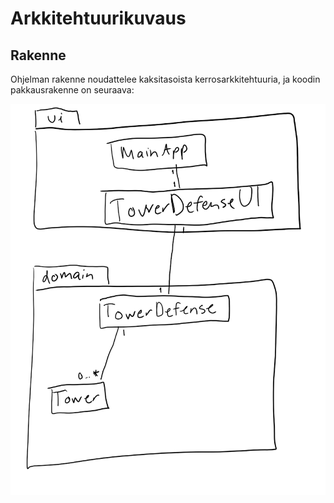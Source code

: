 # Arkkitehtuurikuvaus

## Rakenne

Ohjelman rakenne noudattelee kaksitasoista kerrosarkkitehtuuria, ja koodin pakkausrakenne on seuraava:

![alt text](https://github.com/mvarilo/ot-harjoitustyo/blob/master/dokumentaatio/kaaviot.jpg)